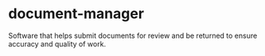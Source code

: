# document-manager
Software that helps submit documents for review and be returned to ensure accuracy and quality of work.

